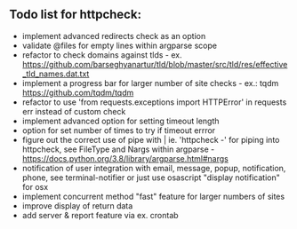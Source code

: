## Todo list for httpcheck:
* implement advanced redirects check as an option
* validate @files for empty lines within argparse scope
* refactor to check domains against tlds - ex. https://github.com/barseghyanartur/tld/blob/master/src/tld/res/effective_tld_names.dat.txt
* implement a progress bar for larger number of site checks - ex.: tqdm https://github.com/tqdm/tqdm
* refactor to use 'from requests.exceptions import HTTPError' in requests err instead of custom check
* implement advanced option for setting timeout length
* option for set number of times to try if timeout errror
* figure out the correct use of pipe with | ie. 'httpcheck -' for piping into httpcheck, see FileType and Nargs within argparse - https://docs.python.org/3.8/library/argparse.html#nargs
* notification of user integration with email, message, popup, notification, phone, see terminal-notifier or just use osascript "display notification" for osx
* implement concurrent method "fast" feature for larger numbers of sites
* improve display of return data
* add server & report feature via ex. crontab